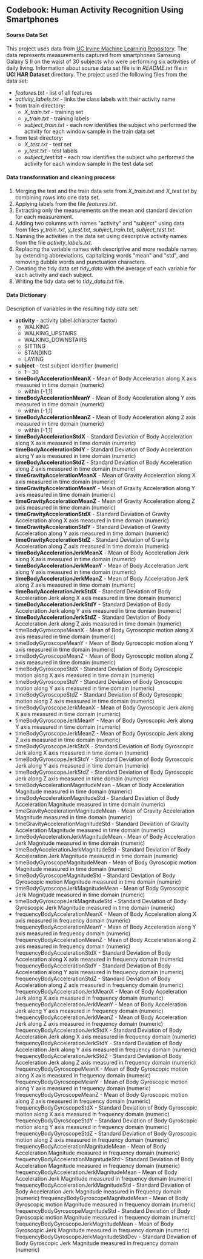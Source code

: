 ## Codebook: Human Activity Recognition Using Smartphones

#### Sourse Data Set

This project uses data from [UC Irvine Machine Learning Repository](http://archive.ics.uci.edu/ml/datasets/Human+Activity+Recognition+Using+Smartphones). The data represents measurements  captured from smartphones Samsung Galaxy S II on the waist of 30 subjects who were performing six activities of daily living. Information about sourse data set file is in *README.txt* file in **UCI HAR Dataset** directory. 
The project used the following files from the data set:

+ *features.txt* - list of all features
+ *activity_labels.txt* - links the class labels with their activity name
+ from train directory:
  - *X_train.txt* - training set
  - *y_train.txt* - training labels
  - *subject_train.txt* - each row identifies the subject who performed the activity for each window sample in the train data set
+ from test directory:
  - *X_test.txt* - test set
  - *y_test.txt* - test labels
  - *subject_test.txt* - each row identifies the subject who performed the activity for each window sample in the test data set


#### Data transformation and cleaning process

1. Merging the test and the train data sets from *X_train.txt* and *X_test.txt* by combining rows into one data set.
2. Applying labels from the file *features.txt*.
3. Extracting only the measurements on the mean and standard deviation for each measurement.
4. Adding two columns with names "activity" and "subject" using data from files *y_train.txt*, *y_test.txt*, *subject_train.txt*, *subject_test.txt*.
5. Naming the activities in the data set using descriptive activity names from the file *activity_labels.txt*.
6. Replacing the variable names with descriptive and more readable names by extending abbreviations, capitalizing words "mean" and "std", and removing dubble words and punctuation characters.
7. Creating the tidy data set *tidy_data* with the average of each variable for each activity and each subject.
8. Writing the tidy data set to *tidy_data.txt* file. 


#### Data Dictionary

Description of variables in the resulting tidy data set:

+ **activity** - activity label (character factor)
  - WALKING
  - WALKING_UPSTAIRS
  - WALKING_DOWNSTAIRS
  - SITTING
  - STANDING
  - LAYING
+ **subject** - test subject identifier (numeric)
  - 1 - 30
+ **timeBodyAccelerationMeanX** - Mean of Body Acceleration along X axis measured in time domain (numeric)
  - within [-1,1]
+ **timeBodyAccelerationMeanY** - Mean of Body Acceleration along Y axis measured in time domain (numeric)
  - within [-1,1]
+ **timeBodyAccelerationMeanZ** - Mean of Body Acceleration along Z axis measured in time domain (numeric)
  - within [-1,1]
+ **timeBodyAccelerationStdX** - Standard Deviation of Body Acceleration along X axis measured in time domain (numeric)
+ **timeBodyAccelerationStdY** - Standard Deviation of Body Acceleration along Y axis measured in time domain (numeric)
+ **timeBodyAccelerationStdZ** - Standard Deviation of Body Acceleration along Z axis measured in time domain (numeric)
+ **timeGravityAccelerationMeanX** - Mean of Gravity Acceleration along X axis measured in time domain (numeric) 
+ **timeGravityAccelerationMeanY** - Mean of Gravity Acceleration along Y axis measured in time domain (numeric)
+ **timeGravityAccelerationMeanZ** - Mean of Gravity Acceleration along Z axis measured in time domain (numeric)
+ **timeGravityAccelerationStdX** - Standard Deviation of Gravity Acceleration along X axis measured in time domain (numeric) 
+ **timeGravityAccelerationStdY** - Standard Deviation of Gravity Acceleration along Y axis measured in time domain (numeric) 
+ **timeGravityAccelerationStdZ** - Standard Deviation of Gravity Acceleration along Z axis measured in time domain (numeric)
+ **timeBodyAccelerationJerkMeanX** - Mean of Body Acceleration Jerk along X axis measured in time domain (numeric) 
+ **timeBodyAccelerationJerkMeanY** - Mean of Body Acceleration Jerk along Y axis measured in time domain (numeric)
+ **timeBodyAccelerationJerkMeanZ** - Mean of Body Acceleration Jerk along Z axis measured in time domain (numeric) 
+ **timeBodyAccelerationJerkStdX** - Standard Deviation of Body Acceleration Jerk along X axis measured in time domain (numeric)
+ **timeBodyAccelerationJerkStdY** - Standard Deviation of Body Acceleration Jerk along Y axis measured in time domain (numeric)
+ **timeBodyAccelerationJerkStdZ** - Standard Deviation of Body Acceleration Jerk along Z axis measured in time domain (numeric) 
+ timeBodyGyroscopeMeanX - Mean of Body Gyroscopic motion along X axis measured in time domain (numeric) 
+ timeBodyGyroscopeMeanY - Mean of Body Gyroscopic motion along Y axis measured in time domain (numeric)
+ timeBodyGyroscopeMeanZ - Mean of Body Gyroscopic motion along Z axis measured in time domain (numeric)
+ timeBodyGyroscopeStdX - Standard Deviation of Body Gyroscopic motion along X axis measured in time domain (numeric)
+ timeBodyGyroscopeStdY - Standard Deviation of Body Gyroscopic motion along Y axis measured in time domain (numeric)
+ timeBodyGyroscopeStdZ - Standard Deviation of Body Gyroscopic motion along Z axis measured in time domain (numeric)
+ timeBodyGyroscopeJerkMeanX - Mean of Body Gyroscopic Jerk along X axis measured in time domain (numeric)
+ timeBodyGyroscopeJerkMeanY - Mean of Body Gyroscopic Jerk along Y axis measured in time domain (numeric)
+ timeBodyGyroscopeJerkMeanZ - Mean of Body Gyroscopic Jerk along Z axis measured in time domain (numeric)
+ timeBodyGyroscopeJerkStdX - Standard Deviation of Body Gyroscopic Jerk along X axis measured in time domain (numeric)
+ timeBodyGyroscopeJerkStdY - Standard Deviation of Body Gyroscopic Jerk along Y axis measured in time domain (numeric)
+ timeBodyGyroscopeJerkStdZ - Standard Deviation of Body Gyroscopic Jerk along Z axis measured in time domain (numeric)
+ timeBodyAccelerationMagnitudeMean - Mean of Body Acceleration Magnitude measured in time domain (numeric)
+ timeBodyAccelerationMagnitudeStd - Standard Deviation of Body Acceleration Magnitude measured in time domain (numeric)
+ timeGravityAccelerationMagnitudeMean - Mean of Gravity Acceleration Magnitude measured in time domain (numeric)
+ timeGravityAccelerationMagnitudeStd - Standard Deviation of Gravity Acceleration Magnitude measured in time domain (numeric)
+ timeBodyAccelerationJerkMagnitudeMean - Mean of Body Acceleration Jerk Magnitude measured in time domain (numeric)
+ timeBodyAccelerationJerkMagnitudeStd - Standard Deviation of Body Acceleration Jerk Magnitude measured in time domain (numeric)
+ timeBodyGyroscopeMagnitudeMean - Mean of Body Gyroscopic motion Magnitude measured in time domain (numeric)
+ timeBodyGyroscopeMagnitudeStd - Standard Deviation of Body Gyroscopic motion Magnitude measured in time domain (numeric)
+ timeBodyGyroscopeJerkMagnitudeMean - Mean of Body Gyroscopic Jerk Magnitude measured in time domain (numeric)
+ timeBodyGyroscopeJerkMagnitudeStd - Standard Deviation of Body Gyroscopic Jerk Magnitude measured in time domain (numeric)
+ frequencyBodyAccelerationMeanX - Mean of Body Acceleration along X axis measured in frequency domain (numeric)
frequencyBodyAccelerationMeanY - Mean of Body Acceleration along Y axis measured in frequency domain (numeric)
frequencyBodyAccelerationMeanZ - Mean of Body Acceleration along Z axis measured in frequency domain (numeric)
frequencyBodyAccelerationStdX - Standard Deviation of Body Acceleration along X axis measured in frequency domain (numeric)
frequencyBodyAccelerationStdY - Standard Deviation of Body Acceleration along Y axis measured in frequency domain (numeric)
frequencyBodyAccelerationStdZ - Standard Deviation of Body Acceleration along Z axis measured in frequency domain (numeric)
frequencyBodyAccelerationJerkMeanX - Mean of Body Acceleration Jerk along X axis measured in frequency domain (numeric)
frequencyBodyAccelerationJerkMeanY - Mean of Body Acceleration Jerk along Y axis measured in frequency domain (numeric)
frequencyBodyAccelerationJerkMeanZ - Mean of Body Acceleration Jerk along Z axis measured in frequency domain (numeric)
frequencyBodyAccelerationJerkStdX - Standard Deviation of Body Acceleration Jerk along X axis measured in frequency domain (numeric)
frequencyBodyAccelerationJerkStdY - Standard Deviation of Body Acceleration Jerk along Y axis measured in frequency domain (numeric)
frequencyBodyAccelerationJerkStdZ - Standard Deviation of Body Acceleration Jerk along Z axis measured in frequency domain (numeric)
frequencyBodyGyroscopeMeanX - Mean of Body Gyroscopic motion along X axis measured in frequency domain (numeric)
frequencyBodyGyroscopeMeanY - Mean of Body Gyroscopic motion along Y axis measured in frequency domain (numeric)
frequencyBodyGyroscopeMeanZ - Mean of Body Gyroscopic motion along Z axis measured in frequency domain (numeric)
frequencyBodyGyroscopeStdX - Standard Deviation of Body Gyroscopic motion along X axis measured in frequency domain (numeric)
frequencyBodyGyroscopeStdY - Standard Deviation of Body Gyroscopic motion along Y axis measured in frequency domain (numeric)
frequencyBodyGyroscopeStdZ - Standard Deviation of Body Gyroscopic motion along Z axis measured in frequency domain (numeric)
frequencyBodyAccelerationMagnitudeMean - Mean of Body Acceleration Magnitude measured in frequency domain (numeric)
frequencyBodyAccelerationMagnitudeStd - Standard Deviation of Body Acceleration Magnitude measured in frequency domain (numeric)
frequencyBodyAccelerationJerkMagnitudeMean - Mean of Body Acceleration Jerk Magnitude measured in frequency domain (numeric)
frequencyBodyAccelerationJerkMagnitudeStd - Standard Deviation of Body Acceleration Jerk Magnitude measured in frequency domain (numeric)
frequencyBodyGyroscopeMagnitudeMean - Mean of Body Gyroscopic motion Magnitude measured in frequency domain (numeric)
frequencyBodyGyroscopeMagnitudeStd - Standard Deviation of Body Gyroscopic motion Magnitude measured in frequency domain (numeric)
frequencyBodyGyroscopeJerkMagnitudeMean - Mean of Body Gyroscopic Jerk Magnitude measured in frequency domain (numeric)
frequencyBodyGyroscopeJerkMagnitudeStdDev - Standard Deviation of Body Gyroscopic Jerk Magnitude measured in frequency domain (numeric) 



